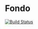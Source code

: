 # Fondo

[![Build Status](https://travis-ci.org/joshuamiller/Fondo.jl.svg?branch=master)](https://travis-ci.org/joshuamiller/Fondo.jl)
